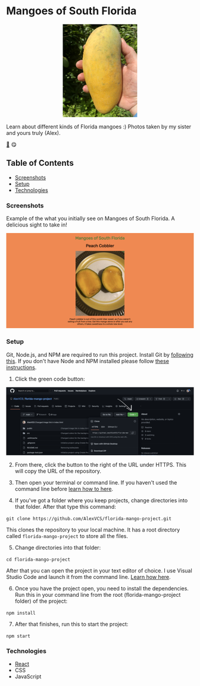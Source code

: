 # Mangoes of South Florida

<p align="center">
    <img alt="Maha chanok mango" src="images/maha-chanok.png" height="250" width="200">
</p>

Learn about different kinds of Florida mangoes :) Photos taken by my sister and yours truly (Alex).

[🥭](https://floridamangoes.netlify.app/) 😋

## Table of Contents

- [Screenshots](#screenshots)
- [Setup](#setup)
- [Technologies](#technologies)

### Screenshots

Example of the what you initially see on Mangoes of South Florida. A delicious sight to take in!

<p align="center">
    <img alt="Mango project loaded and looking at peach cobbler" src="images/fl-mango-screenshot.png">
</p>

### Setup

Git, Node.js, and NPM are required to run this project. Install Git by [following this](https://git-scm.com/book/en/v2/Getting-Started-Installing-Git). If you don't have Node and NPM installed please follow [these instructions](https://docs.npmjs.com/downloading-and-installing-node-js-and-npm).

1. Click the green code button:

<img alt="Screenshot showing the green code button on GitHub" src="images/greenCodeButton.png">

2. From there, click the button to the right of the URL under HTTPS. This will copy the URL of the repository.

3. Then open your terminal or command line. If you haven't used the command line before [learn how to here](https://www.theodinproject.com/lessons/foundations-command-line-basics).

4. If you've got a folder where you keep projects, change directories into that folder. After that type this command:

`git clone https://github.com/AlexVCS/florida-mango-project.git`

This clones the repository to your local machine. It has a root directory called `florida-mango-project` to store all the files.

5. Change directories into that folder:

`cd florida-mango-project`

After that you can open the project in your text editor of choice. I use Visual Studio Code and launch it from the command line. [Learn how here](https://code.visualstudio.com/docs/setup/mac).

6. Once you have the project open, you need to install the dependencies. Run this in your command line from the root (florida-mango-project folder) of the project:

`npm install`

7. After that finishes, run this to start the project:

`npm start`

### Technologies

- [React](https://reactjs.org/docs/getting-started.html)
- CSS
- JavaScript
